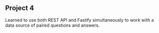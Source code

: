 ## Project 4

Learned to use both REST API and Fastify simultaneously to work with a data source of paired questions and answers.
